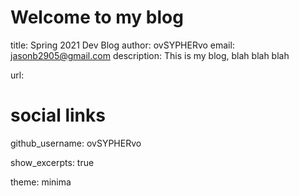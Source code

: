 # Welcome to my blog

title: Spring 2021 Dev Blog
author: ovSYPHERvo
email: jasonb2905@gmail.com
description:
  This is my blog, blah blah blah

url: 

# social links
github_username: ovSYPHERvo

show_excerpts: true

theme: minima
